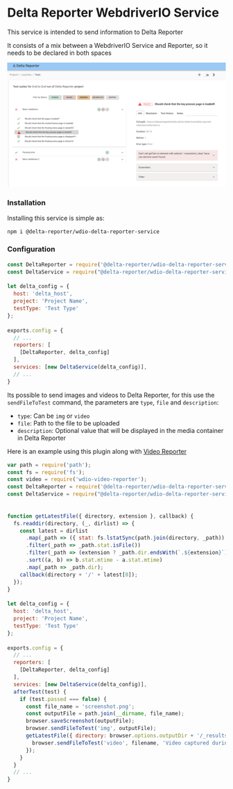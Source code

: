 # Delta Reporter WebdriverIO Service #

This service is intended to send information to Delta Reporter

It consists of a mix between a WebdriverIO Service and Reporter, so it needs to be declared in both spaces

![Screenshot of Delta reporter](https://github.com/delta-reporter/delta-reporter-wdio/blob/docs/src/docs/delta-reporter.png)

### Installation ###

Installing this service is simple as:


```bash
npm i @delta-reporter/wdio-delta-reporter-service
```

### Configuration ###


```js
const DeltaReporter = require('@delta-reporter/wdio-delta-reporter-service/lib/src/reporter');
const DeltaService = require("@delta-reporter/wdio-delta-reporter-service");

let delta_config = {
  host: 'delta_host',
  project: 'Project Name',
  testType: 'Test Type'
};

exports.config = {
  // ...
  reporters: [
    [DeltaReporter, delta_config]
  ],
  services: [new DeltaService(delta_config)],
  // ...
}
```

Its possible to send images and videos to Delta Reporter, for this use the `sendFileToTest` command, the parameters are `type`, `file` and `description`:
- `type`: Can be `img` or `video`
- `file`: Path to the file to be uploaded
- `description`: Optional value that will be displayed in the media container in Delta Reporter

Here is an example using this plugin along with [Video Reporter](https://github.com/presidenten/wdio-video-reporter)

```js
var path = require('path');
const fs = require('fs');
const video = require('wdio-video-reporter');
const DeltaReporter = require('@delta-reporter/wdio-delta-reporter-service/lib/src/reporter');
const DeltaService = require("@delta-reporter/wdio-delta-reporter-service");


function getLatestFile({ directory, extension }, callback) {
  fs.readdir(directory, (_, dirlist) => {
    const latest = dirlist
      .map(_path => ({ stat: fs.lstatSync(path.join(directory, _path)), dir: _path }))
      .filter(_path => _path.stat.isFile())
      .filter(_path => (extension ? _path.dir.endsWith(`.${extension}`) : 1))
      .sort((a, b) => b.stat.mtime - a.stat.mtime)
      .map(_path => _path.dir);
    callback(directory + '/' + latest[0]);
  });
}

let delta_config = {
  host: 'delta_host',
  project: 'Project Name',
  testType: 'Test Type'
};

exports.config = {
  // ...
  reporters: [
    [DeltaReporter, delta_config]
  ],
  services: [new DeltaService(delta_config)],
  afterTest(test) {
    if (test.passed === false) {
      const file_name = 'screenshot.png';
      const outputFile = path.join(__dirname, file_name);
      browser.saveScreenshot(outputFile);
      browser.sendFileToTest('img', outputFile);
      getLatestFile({ directory: browser.options.outputDir + '/_results_', extension: 'mp4' }, (filename = null) => {
        browser.sendFileToTest('video', filename, 'Video captured during test execution');
      });
    }
  }
  // ...
}
